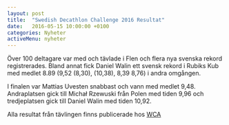 ```yaml
---
layout: post
title:  "Swedish Decathlon Challenge 2016 Resultat"
date:   2016-05-15 10:00:00 +0100
categories: Nyheter
activeMenu: nyheter
---
```

Över 100 deltagare var med och tävlade i Flen och flera nya svenska rekord registrerades. Bland annat fick Daniel Walin ett svensk rekord i Rubiks Kub med medlet 8.89 (9,52 (8,30), (10,38), 8,39 8,76) i andra omgången. 

I finalen var Mattias Uvesten snabbast och vann med medlet 9,48. Andraplatsen gick till Michał Rzewuski från Polen med tiden 9,96 och tredjeplatsen gick till Daniel Walin med tiden 10,92. 

Alla resultat från tävlingen finns publicerade hos [WCA](https://www.worldcubeassociation.org/competitions/SwedishDecathlonChallenge2016/results/all)